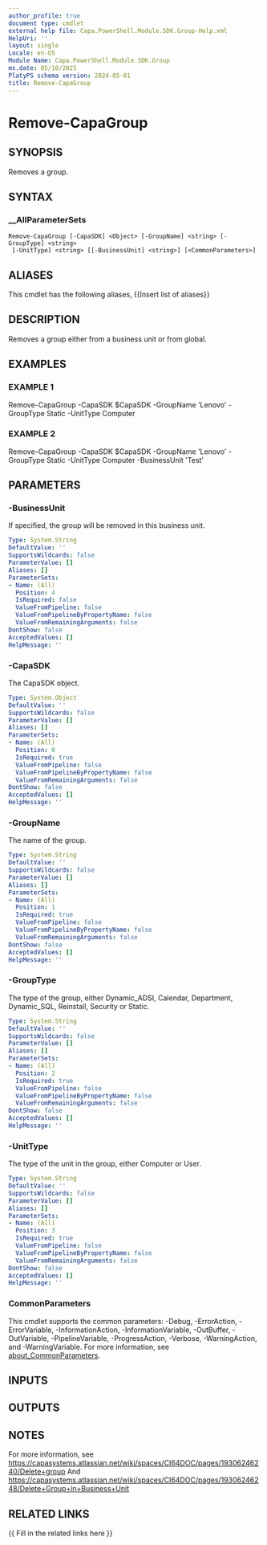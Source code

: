 ```yaml
---
author_profile: true
document type: cmdlet
external help file: Capa.PowerShell.Module.SDK.Group-Help.xml
HelpUri: ''
layout: single
Locale: en-US
Module Name: Capa.PowerShell.Module.SDK.Group
ms.date: 05/10/2025
PlatyPS schema version: 2024-05-01
title: Remove-CapaGroup
---
```


# Remove-CapaGroup

## SYNOPSIS

Removes a group.

## SYNTAX

### __AllParameterSets

```
Remove-CapaGroup [-CapaSDK] <Object> [-GroupName] <string> [-GroupType] <string>
 [-UnitType] <string> [[-BusinessUnit] <string>] [<CommonParameters>]
```

## ALIASES

This cmdlet has the following aliases,
  {{Insert list of aliases}}

## DESCRIPTION

Removes a group either from a business unit or from global.

## EXAMPLES

### EXAMPLE 1

Remove-CapaGroup -CapaSDK $CapaSDK -GroupName 'Lenovo' -GroupType Static -UnitType Computer

### EXAMPLE 2

Remove-CapaGroup -CapaSDK $CapaSDK -GroupName 'Lenovo' -GroupType Static -UnitType Computer -BusinessUnit 'Test'

## PARAMETERS

### -BusinessUnit

If specified, the group will be removed in this business unit.

```yaml
Type: System.String
DefaultValue: ''
SupportsWildcards: false
ParameterValue: []
Aliases: []
ParameterSets:
- Name: (All)
  Position: 4
  IsRequired: false
  ValueFromPipeline: false
  ValueFromPipelineByPropertyName: false
  ValueFromRemainingArguments: false
DontShow: false
AcceptedValues: []
HelpMessage: ''
```

### -CapaSDK

The CapaSDK object.

```yaml
Type: System.Object
DefaultValue: ''
SupportsWildcards: false
ParameterValue: []
Aliases: []
ParameterSets:
- Name: (All)
  Position: 0
  IsRequired: true
  ValueFromPipeline: false
  ValueFromPipelineByPropertyName: false
  ValueFromRemainingArguments: false
DontShow: false
AcceptedValues: []
HelpMessage: ''
```

### -GroupName

The name of the group.

```yaml
Type: System.String
DefaultValue: ''
SupportsWildcards: false
ParameterValue: []
Aliases: []
ParameterSets:
- Name: (All)
  Position: 1
  IsRequired: true
  ValueFromPipeline: false
  ValueFromPipelineByPropertyName: false
  ValueFromRemainingArguments: false
DontShow: false
AcceptedValues: []
HelpMessage: ''
```

### -GroupType

The type of the group, either Dynamic_ADSI, Calendar, Department, Dynamic_SQL, Reinstall, Security or Static.

```yaml
Type: System.String
DefaultValue: ''
SupportsWildcards: false
ParameterValue: []
Aliases: []
ParameterSets:
- Name: (All)
  Position: 2
  IsRequired: true
  ValueFromPipeline: false
  ValueFromPipelineByPropertyName: false
  ValueFromRemainingArguments: false
DontShow: false
AcceptedValues: []
HelpMessage: ''
```

### -UnitType

The type of the unit in the group, either Computer or User.

```yaml
Type: System.String
DefaultValue: ''
SupportsWildcards: false
ParameterValue: []
Aliases: []
ParameterSets:
- Name: (All)
  Position: 3
  IsRequired: true
  ValueFromPipeline: false
  ValueFromPipelineByPropertyName: false
  ValueFromRemainingArguments: false
DontShow: false
AcceptedValues: []
HelpMessage: ''
```

### CommonParameters

This cmdlet supports the common parameters: -Debug, -ErrorAction, -ErrorVariable,
-InformationAction, -InformationVariable, -OutBuffer, -OutVariable, -PipelineVariable,
-ProgressAction, -Verbose, -WarningAction, and -WarningVariable. For more information, see
[about_CommonParameters](https://go.microsoft.com/fwlink/?LinkID=113216).

## INPUTS

## OUTPUTS

## NOTES

For more information, see https://capasystems.atlassian.net/wiki/spaces/CI64DOC/pages/19306246240/Delete+group
And https://capasystems.atlassian.net/wiki/spaces/CI64DOC/pages/19306246248/Delete+Group+in+Business+Unit


## RELATED LINKS

{{ Fill in the related links here }}

